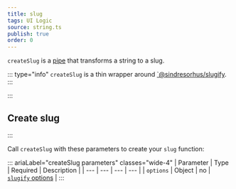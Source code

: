 ```yaml
---
title: slug
tags: UI Logic
source: string.ts
publish: true
order: 0
---
```


`createSlug` is a [pipe](/docs/logic/pipes-overview) that transforms a string to a slug.

::: type="info"
`createSlug` is a thin wrapper around [`@sindresorhus/slugify](https://github.com/sindresorhus/slugify).
:::

:::
## Create slug
:::

Call `createSlug` with these parameters to create your `slug` function:

::: ariaLabel="createSlug parameters" classes="wide-4"
| Parameter | Type | Required | Description |
| --- | --- | --- | --- |
| `options` | Object | no | [`slugify` options](https://github.com/sindresorhus/slugify#api) |
:::

